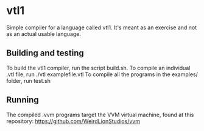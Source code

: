# vtl1
Simple compiler for a language called vtl1. It's meant as an exercise and not as an actual usable language.


Building and testing
------------------
To build the vtl1 compiler, run the script build.sh.
To compile an individual .vtl file, run ./vtl examplefile.vtl
To compile all the programs in the examples/ folder, run test.sh

Running 
---------
The compiled .vvm programs target the VVM virtual machine, found at this repository: 
https://github.com/WeirdLionStudios/vvm
